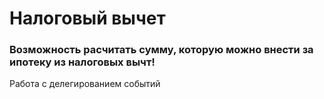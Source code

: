 # Налоговый вычет

### Возможность расчитать сумму, которую можно внести за ипотеку из налоговых вычт! 

Работа с делегированием событий